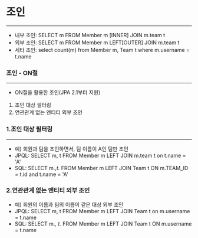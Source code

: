 # 조인
***
* 내부 조인: SELECT m FROM Member m [INNER] JOIN m.team t
* 외부 조인: SELECT m FROM Member m LEFT[OUTER] JOIN m.team t
* 세타 조인: select count(m) from Member m, Team t where m.username = t.name
### 조인 - ON절
***
* ON절을 활용한 조인(JPA 2.1부터 지원)
1. 조인 대상 필터링
2. 연관관계 없는 엔티티 외부 조인
### 1.조인 대상 필터링
***
* 예) 회원과 팀을 조인하면서, 팀 이름이 A인 팀만 조인
* JPQL: SELECT m, t FROM Member m LEFT JOIN m.team t on t.name = 'A'
* SQL: SELECT m.*,t.* FROM Member m LEFT JOIN Team t ON m.TEAM_ID = t.id and t.name = 'A'
### 2.연관관계 없는 엔티티 외부 조인
* 예) 회원의 이름과 팀의 이름이 같은 대상 외부 조인
* JPQL: SELECT m, t FROM Member m LEFT JOIN Team t on m.username = t.name
* SQL: SELECT m.*, t.* FROM Member m LEFT JOIN Team t ON m.username = t.name

